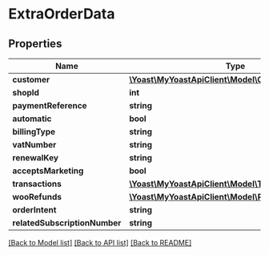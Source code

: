# ExtraOrderData

## Properties
Name | Type | Description | Notes
------------ | ------------- | ------------- | -------------
**customer** | [**\Yoast\MyYoastApiClient\Model\CustomerData**](CustomerData.md) |  | 
**shopId** | **int** |  | 
**paymentReference** | **string** |  | 
**automatic** | **bool** |  | 
**billingType** | **string** |  | 
**vatNumber** | **string** |  | [optional] 
**renewalKey** | **string** |  | [optional] 
**acceptsMarketing** | **bool** |  | [optional] 
**transactions** | [**\Yoast\MyYoastApiClient\Model\TransactionDataDto[]**](TransactionDataDto.md) |  | 
**wooRefunds** | [**\Yoast\MyYoastApiClient\Model\RefundDataDto[]**](RefundDataDto.md) |  | 
**orderIntent** | **string** |  | [optional] 
**relatedSubscriptionNumber** | **string** |  | [optional] 

[[Back to Model list]](../../README.md#documentation-for-models) [[Back to API list]](../../README.md#documentation-for-api-endpoints) [[Back to README]](../../README.md)


